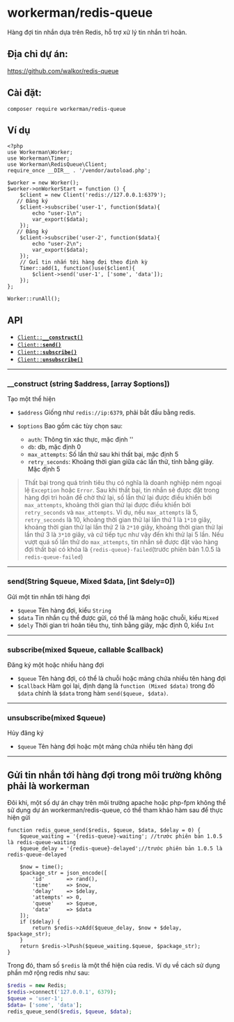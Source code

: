 # workerman/redis-queue

Hàng đợi tin nhắn dựa trên Redis, hỗ trợ xử lý tin nhắn trì hoãn.

## Địa chỉ dự án:
https://github.com/walkor/redis-queue

## Cài đặt:
```
composer require workerman/redis-queue
```

## Ví dụ
```
<?php
use Workerman\Worker;
use Workerman\Timer;
use Workerman\RedisQueue\Client;
require_once __DIR__ . '/vendor/autoload.php';

$worker = new Worker();
$worker->onWorkerStart = function () {
    $client = new Client('redis://127.0.0.1:6379');
   // Đăng ký
    $client->subscribe('user-1', function($data){
        echo "user-1\n";
        var_export($data);
    });
   // Đăng ký
    $client->subscribe('user-2', function($data){
        echo "user-2\n";
        var_export($data);
    });
    // Gửi tin nhắn tới hàng đợi theo định kỳ
    Timer::add(1, function()use($client){
        $client->send('user-1', ['some', 'data']);
    });
};

Worker::runAll();
```

## API
  * <a href="#construct"><code>Client::<b>__construct()</b></code></a>
  * <a href="#send"><code>Client::<b>send()</b></code></a>
  * <a href="#subscribe"><code>Client::<b>subscribe()</b></code></a>
  * <a href="#unsubscribe"><code>Client::<b>unsubscribe()</b></code></a>

-------------------------------------------------------

<a name="construct"></a>
### __construct (string $address, [array $options])

Tạo một thể hiện

  * `$address`  Giống như `redis://ip:6379`, phải bắt đầu bằng redis.

  * `$options`  Bao gồm các tùy chọn sau:
    * `auth`: Thông tin xác thực, mặc định ''
    * `db`: db, mặc định 0
    * `max_attempts`: Số lần thử sau khi thất bại, mặc định 5
    * `retry_seconds`: Khoảng thời gian giữa các lần thử, tính bằng giây. Mặc định 5

> Thất bại trong quá trình tiêu thụ có nghĩa là doanh nghiệp ném ngoại lệ `Exception` hoặc `Error`. Sau khi thất bại, tin nhắn sẽ được đặt trong hàng đợi trì hoãn để chờ thử lại, số lần thử lại được điều khiển bởi `max_attempts`, khoảng thời gian thử lại được điều khiển bởi `retry_seconds` và `max_attempts`. Ví dụ, nếu `max_attempts` là 5, `retry_seconds` là 10, khoảng thời gian thử lại lần thứ 1 là `1*10` giây, khoảng thời gian thử lại lần thứ 2 là `2*10` giây, khoảng thời gian thử lại lần thứ 3 là `3*10` giây, và cứ tiếp tục như vậy đến khi thử lại 5 lần. Nếu vượt quá số lần thử do `max_attempts`, tin nhắn sẽ được đặt vào hàng đợi thất bại có khóa là `{redis-queue}-failed`(trước phiên bản 1.0.5 là `redis-queue-failed`)

-------------------------------------------------------

<a name="send"></a>
### send(String $queue, Mixed $data, [int $dely=0])

Gửi một tin nhắn tới hàng đợi

* `$queue` Tên hàng đợi, kiểu `String`
* `$data` Tin nhắn cụ thể được gửi, có thể là mảng hoặc chuỗi, kiểu `Mixed`
* `$dely` Thời gian trì hoãn tiêu thụ, tính bằng giây, mặc định 0, kiểu `Int`
  
-------------------------------------------------------

<a name="subscribe"></a>
### subscribe(mixed $queue, callable $callback)

Đăng ký một hoặc nhiều hàng đợi

* `$queue` Tên hàng đợi, có thể là chuỗi hoặc mảng chứa nhiều tên hàng đợi
* `$callback` Hàm gọi lại, định dạng là  `function (Mixed $data)` trong đó `$data` chính là `$data` trong hàm `send($queue, $data)`.

-------------------------------------------------------

<a name="unsubscribe"></a>
### unsubscribe(mixed $queue)

Hủy đăng ký

* `$queue` Tên hàng đợi hoặc một mảng chứa nhiều tên hàng đợi

-------------------------------------------------------

## Gửi tin nhắn tới hàng đợi trong môi trường không phải là workerman
Đôi khi, một số dự án chạy trên môi trường apache hoặc php-fpm không thể sử dụng dự án workerman/redis-queue, có thể tham khảo hàm sau để thực hiện gửi
```
function redis_queue_send($redis, $queue, $data, $delay = 0) {
    $queue_waiting = '{redis-queue}-waiting'; //trước phiên bản 1.0.5 là redis-queue-waiting
    $queue_delay = '{redis-queue}-delayed';//trước phiên bản 1.0.5 là redis-queue-delayed
    
    $now = time();
    $package_str = json_encode([
        'id'       => rand(),
        'time'     => $now,
        'delay'    => $delay,
        'attempts' => 0,
        'queue'    => $queue,
        'data'     => $data
    ]);
    if ($delay) {
        return $redis->zAdd($queue_delay, $now + $delay, $package_str);
    }
    return $redis->lPush($queue_waiting.$queue, $package_str);
}
```
Trong đó, tham số `$redis` là một thể hiện của redis. Ví dụ về cách sử dụng phần mở rộng redis như sau:
```php
$redis = new Redis;
$redis->connect('127.0.0.1', 6379);
$queue = 'user-1';
$data= ['some', 'data'];
redis_queue_send($redis, $queue, $data);
````
